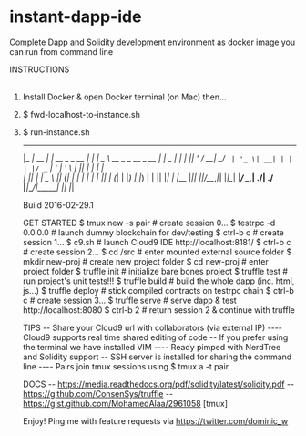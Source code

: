 # instant-dapp-ide
Complete Dapp and Solidity development environment as docker image you can run from command line

INSTRUCTIONS  
&nbsp;  
1) Install Docker & open Docker terminal (on Mac) then...  
2) $ fwd-localhost-to-instance.sh  
3) $ run-instance.sh  
     ___           _              _     ____                      ___ ____  _____ 
    |_ _|_ __  ___| |_ __ _ _ __ | |_  |  _ \  __ _ _ __  _ __   |_ _|  _ \| ____|
     | || '_ \/ __| __/ _` | '_ \| __| | | | |/ _` | '_ \| '_ \   | || | | |  _|  
     | || | | \__ \ || (_| | | | | |_  | |_| | (_| | |_) | |_) |  | || |_| | |___ 
    |___|_| |_|___/\__\__,_|_| |_|\__| |____/ \__,_| .__/| .__/  |___|____/|_____|
                                                   |_|   |_|                      
    
     Build 2016-02-29.1

     GET STARTED
     $ tmux new -s pair       # create session 0...
     $ testrpc -d 0.0.0.0     # launch dummy blockchain for dev/testing
     $ ctrl-b c               # create session 1...
     $ c9.sh                  # launch Cloud9 IDE http://localhost:8181/
     $ ctrl-b c               # create session 2...
     $ cd /src                # enter mounted external source folder
     $ mkdir new-proj         # create new project folder
     $ cd new-proj            # enter project folder
     $ truffle init           # initialize bare bones project
     $ truffle test           # run project's unit tests!!!
     $ truffle build          # build the whole dapp (inc. html, js...)
     $ truffle deploy         # stick compiled contracts on testrpc chain
     $ ctrl-b c               # create session 3...
     $ truffle serve          # serve dapp & test http://localhost:8080
     $ ctrl-b 2               # return session 2 & continue with truffle

     TIPS
     -- Share your Cloud9 url with collaborators (via external IP)
     ---- Cloud9 supports real time shared editing of code
     -- If you prefer using the terminal we have installed VIM
     ---- Ready pimped with NerdTree and Solidity support
     -- SSH server is installed for sharing the command line
     ---- Pairs join tmux sessions using $ tmux a -t pair

     DOCS
     -- https://media.readthedocs.org/pdf/solidity/latest/solidity.pdf
     -- https://github.com/ConsenSys/truffle
     -- https://gist.github.com/MohamedAlaa/2961058 [tmux]
     
     Enjoy! Ping me with feature requests via https://twitter.com/dominic_w
